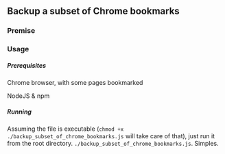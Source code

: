 ## Backup a subset of Chrome bookmarks

### Premise

### Usage

##### Prerequisites
Chrome browser, with some pages bookmarked

NodeJS & npm

##### Running

Assuming the file is executable (```chmod +x ./backup_subset_of_chrome_bookmarks.js``` will take care of that), just run it from the root directory. ```./backup_subset_of_chrome_bookmarks.js```. Simples.
